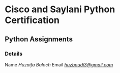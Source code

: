 # Cisco and Saylani Python Certification 
## Python Assignments

### Details

Name  *Huzaifa Baloch*
Email  *huzbaudi3@gmail.com*

